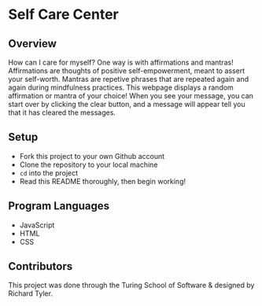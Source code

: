 # Self Care Center

## Overview
How can I care for myself? One way is with affirmations and mantras!
Affirmations are thoughts of positive self-empowerment, meant to assert your self-worth.
Mantras are repetive phrases that are repeated again and again during mindfulness practices.
This webpage displays a random affirmation or mantra of your choice! When you see your message, you can start over by clicking the clear button, and a message will appear tell you that it has cleared the messages.


## Setup

- Fork this project to your own Github account
- Clone the repository to your local machine
- `cd` into the project
- Read this README thoroughly, then begin working!

## Program Languages

- JavaScript
- HTML
- CSS

## Contributors
This project was done through the Turing School of Software & designed by Richard Tyler.
